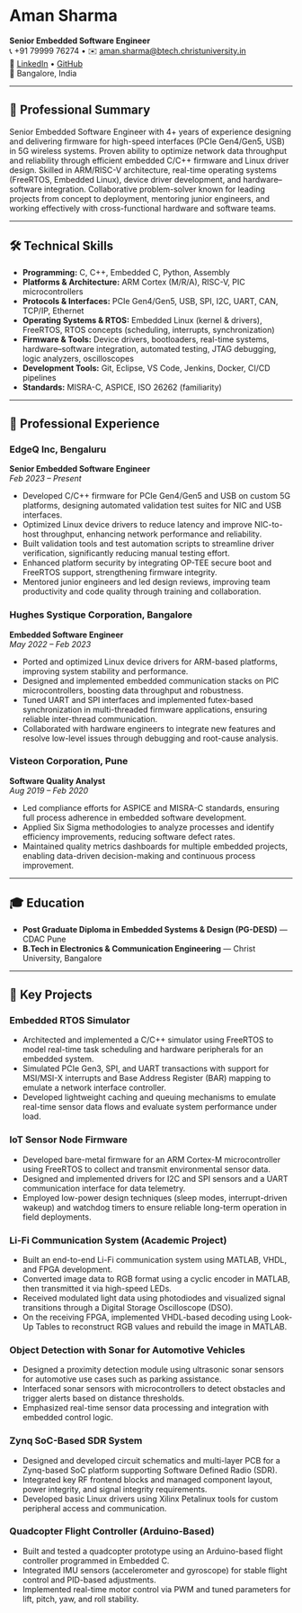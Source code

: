 # Aman Sharma
**Senior Embedded Software Engineer**  
📞 +91 79999 76274 • ✉️ aman.sharma@btech.christuniversity.in  
🔗 [LinkedIn](https://linkedin.com/in/aman-sharma-53a2a9117) • [GitHub](https://github.com/rose-will)  
📍 Bangalore, India  

---

## 🧭 Professional Summary
Senior Embedded Software Engineer with 4+ years of experience designing and delivering firmware for high-speed interfaces (PCIe Gen4/Gen5, USB) in 5G wireless systems. Proven ability to optimize network data throughput and reliability through efficient embedded C/C++ firmware and Linux driver design. Skilled in ARM/RISC-V architecture, real-time operating systems (FreeRTOS, Embedded Linux), device driver development, and hardware–software integration. Collaborative problem-solver known for leading projects from concept to deployment, mentoring junior engineers, and working effectively with cross-functional hardware and software teams.

---

## 🛠️ Technical Skills

- **Programming:** C, C++, Embedded C, Python, Assembly  
- **Platforms & Architecture:** ARM Cortex (M/R/A), RISC-V, PIC microcontrollers  
- **Protocols & Interfaces:** PCIe Gen4/Gen5, USB, SPI, I2C, UART, CAN, TCP/IP, Ethernet  
- **Operating Systems & RTOS:** Embedded Linux (kernel & drivers), FreeRTOS, RTOS concepts (scheduling, interrupts, synchronization)  
- **Firmware & Tools:** Device drivers, bootloaders, real-time systems, hardware–software integration, automated testing, JTAG debugging, logic analyzers, oscilloscopes  
- **Development Tools:** Git, Eclipse, VS Code, Jenkins, Docker, CI/CD pipelines  
- **Standards:** MISRA-C, ASPICE, ISO 26262 (familiarity)  

---

## 💼 Professional Experience

### **EdgeQ Inc, Bengaluru**  
**Senior Embedded Software Engineer**  
_Feb 2023 – Present_  
- Developed C/C++ firmware for PCIe Gen4/Gen5 and USB on custom 5G platforms, designing automated validation test suites for NIC and USB interfaces.  
- Optimized Linux device drivers to reduce latency and improve NIC-to-host throughput, enhancing network performance and reliability.  
- Built validation tools and test automation scripts to streamline driver verification, significantly reducing manual testing effort.  
- Enhanced platform security by integrating OP-TEE secure boot and FreeRTOS support, strengthening firmware integrity.  
- Mentored junior engineers and led design reviews, improving team productivity and code quality through training and collaboration.  

### **Hughes Systique Corporation, Bangalore**  
**Embedded Software Engineer**  
_May 2022 – Feb 2023_  
- Ported and optimized Linux device drivers for ARM-based platforms, improving system stability and performance.  
- Designed and implemented embedded communication stacks on PIC microcontrollers, boosting data throughput and robustness.  
- Tuned UART and SPI interfaces and implemented futex-based synchronization in multi-threaded firmware applications, ensuring reliable inter-thread communication.  
- Collaborated with hardware engineers to integrate new features and resolve low-level issues through debugging and root-cause analysis.  

### **Visteon Corporation, Pune**  
**Software Quality Analyst**  
_Aug 2019 – Feb 2020_  
- Led compliance efforts for ASPICE and MISRA-C standards, ensuring full process adherence in embedded software development.  
- Applied Six Sigma methodologies to analyze processes and identify efficiency improvements, reducing software defect rates.  
- Maintained quality metrics dashboards for multiple embedded projects, enabling data-driven decision-making and continuous process improvement.  

---

## 🎓 Education

- **Post Graduate Diploma in Embedded Systems & Design (PG-DESD)** — CDAC Pune  
- **B.Tech in Electronics & Communication Engineering** — Christ University, Bangalore  

---

## 🚀 Key Projects

### **Embedded RTOS Simulator**
- Architected and implemented a C/C++ simulator using FreeRTOS to model real-time task scheduling and hardware peripherals for an embedded system.  
- Simulated PCIe Gen3, SPI, and UART transactions with support for MSI/MSI-X interrupts and Base Address Register (BAR) mapping to emulate a network interface controller.  
- Developed lightweight caching and queuing mechanisms to emulate real-time sensor data flows and evaluate system performance under load.  

### **IoT Sensor Node Firmware**
- Developed bare-metal firmware for an ARM Cortex-M microcontroller using FreeRTOS to collect and transmit environmental sensor data.  
- Designed and implemented drivers for I2C and SPI sensors and a UART communication interface for data telemetry.  
- Employed low-power design techniques (sleep modes, interrupt-driven wakeup) and watchdog timers to ensure reliable long-term operation in field deployments.  

### **Li-Fi Communication System (Academic Project)**
- Built an end-to-end Li-Fi communication system using MATLAB, VHDL, and FPGA development.  
- Converted image data to RGB format using a cyclic encoder in MATLAB, then transmitted it via high-speed LEDs.  
- Received modulated light data using photodiodes and visualized signal transitions through a Digital Storage Oscilloscope (DSO).  
- On the receiving FPGA, implemented VHDL-based decoding using Look-Up Tables to reconstruct RGB values and rebuild the image in MATLAB.  

### **Object Detection with Sonar for Automotive Vehicles**
- Designed a proximity detection module using ultrasonic sonar sensors for automotive use cases such as parking assistance.  
- Interfaced sonar sensors with microcontrollers to detect obstacles and trigger alerts based on distance thresholds.  
- Emphasized real-time sensor data processing and integration with embedded control logic.

### **Zynq SoC-Based SDR System**
- Designed and developed circuit schematics and multi-layer PCB for a Zynq-based SoC platform supporting Software Defined Radio (SDR).  
- Integrated key RF frontend blocks and managed component layout, power integrity, and signal integrity requirements.  
- Developed basic Linux drivers using Xilinx Petalinux tools for custom peripheral access and communication.  

### **Quadcopter Flight Controller (Arduino-Based)**
- Built and tested a quadcopter prototype using an Arduino-based flight controller programmed in Embedded C.  
- Integrated IMU sensors (accelerometer and gyroscope) for stable flight control and PID-based adjustments.  
- Implemented real-time motor control via PWM and tuned parameters for lift, pitch, yaw, and roll stability.  
